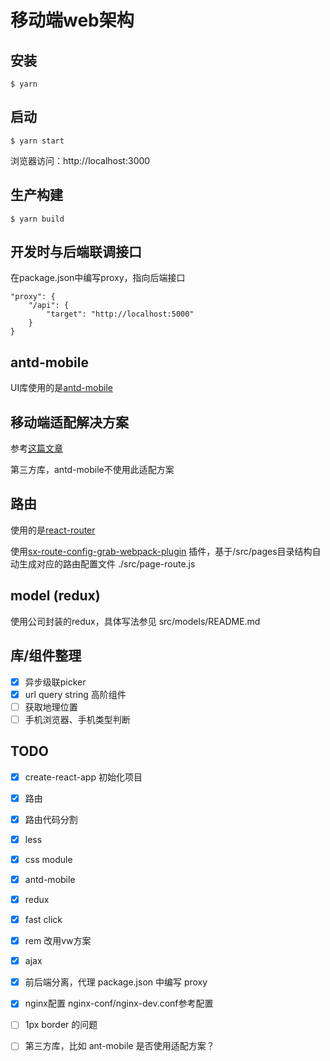 # 移动端web架构

## 安装
```
$ yarn
```

## 启动
```
$ yarn start
```
浏览器访问：http://localhost:3000

## 生产构建
```
$ yarn build
```

## 开发时与后端联调接口

在package.json中编写proxy，指向后端接口
```
"proxy": {
    "/api": {
        "target": "http://localhost:5000"
    }
}
```

## antd-mobile
UI库使用的是[antd-mobile](https://mobile.ant.design/index-cn)

## 移动端适配解决方案
参考[这篇文章](https://www.w3cplus.com/mobile/vw-layout-in-vue.html)

第三方库，antd-mobile不使用此适配方案

## 路由
使用的是[react-router](https://reacttraining.com/react-router/web/guides/philosophy)

使用[sx-route-config-grab-webpack-plugin](http://172.16.132.188:4873/-/iframe-readme/sx-route-config-grab-webpack-plugin) 插件，基于/src/pages目录结构自动生成对应的路由配置文件 ./src/page-route.js

## model (redux)
使用公司封装的redux，具体写法参见 src/models/README.md

## 库/组件整理
- [x] 异步级联picker
- [x] url query string 高阶组件
- [ ] 获取地理位置
- [ ] 手机浏览器、手机类型判断

## TODO
- [x] create-react-app 初始化项目
- [x] 路由
- [x] 路由代码分割
- [x] less
- [x] css module
- [x] antd-mobile
- [x] redux
- [x] fast click
- [x] rem 改用vw方案
- [x] ajax
- [x] 前后端分离，代理 package.json 中编写 proxy
- [x] nginx配置 nginx-conf/nginx-dev.conf参考配置
- [ ] 1px border 的问题
- [ ] 第三方库，比如 ant-mobile 是否使用适配方案？

